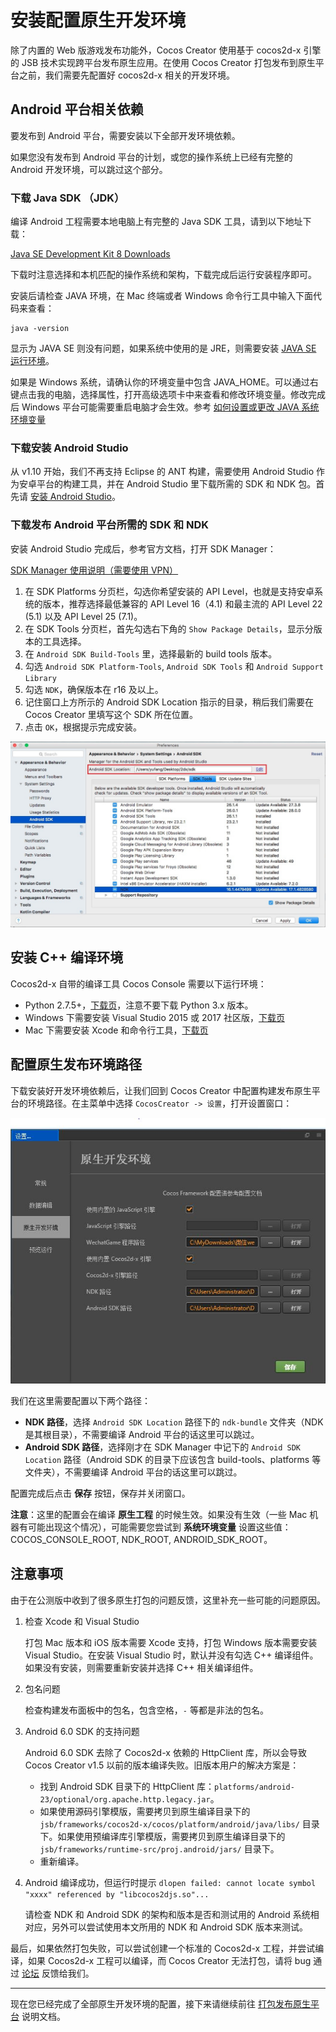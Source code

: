 # 安装配置原生开发环境

除了内置的 Web 版游戏发布功能外，Cocos Creator 使用基于 cocos2d-x 引擎的 JSB 技术实现跨平台发布原生应用。在使用 Cocos Creator 打包发布到原生平台之前，我们需要先配置好 cocos2d-x 相关的开发环境。

## Android 平台相关依赖

要发布到 Android 平台，需要安装以下全部开发环境依赖。

如果您没有发布到 Android 平台的计划，或您的操作系统上已经有完整的 Android 开发环境，可以跳过这个部分。

### 下载 Java SDK （JDK）

编译 Android 工程需要本地电脑上有完整的 Java SDK 工具，请到以下地址下载：

[Java SE Development Kit 8 Downloads](http://www.oracle.com/technetwork/java/javase/downloads/jdk8-downloads-2133151.html)

下载时注意选择和本机匹配的操作系统和架构，下载完成后运行安装程序即可。

安装后请检查 JAVA 环境，在 Mac 终端或者 Windows 命令行工具中输入下面代码来查看：

```
java -version
```

显示为 JAVA SE 则没有问题，如果系统中使用的是 JRE，则需要安装 [JAVA SE 运行环境](http://www.oracle.com/technetwork/java/javase/downloads/index.html)。

如果是 Windows 系统，请确认你的环境变量中包含 JAVA_HOME。可以通过右键点击我的电脑，选择属性，打开高级选项卡中来查看和修改环境变量。修改完成后 Windows 平台可能需要重启电脑才会生效。参考 [如何设置或更改 JAVA 系统环境变量](https://www.java.com/zh_CN/download/help/path.xml)

### 下载安装 Android Studio

从 v1.10 开始，我们不再支持 Eclipse 的 ANT 构建，需要使用 Android Studio 作为安卓平台的构建工具，并在 Android Studio 里下载所需的 SDK 和 NDK 包。首先请 [安装 Android Studio](http://www.android-studio.org/)。

### 下载发布 Android 平台所需的 SDK 和 NDK

安装 Android Studio 完成后，参考官方文档，打开 SDK Manager：

[SDK Manager 使用说明（需要使用 VPN）](https://developer.android.com/studio/intro/update.html#sdk-manager)

1. 在 SDK Platforms 分页栏，勾选你希望安装的 API Level，也就是支持安卓系统的版本，推荐选择最低兼容的 API Level 16（4.1) 和最主流的 API Level 22 (5.1) 以及 API Level 25 (7.1)。
2. 在 SDK Tools 分页栏，首先勾选右下角的 `Show Package Details`，显示分版本的工具选择。
3. 在 `Android SDK Build-Tools` 里，选择最新的 build tools 版本。
4. 勾选 `Android SDK Platform-Tools`, `Android SDK Tools` 和 `Android Support Library`
5. 勾选 `NDK`，确保版本在 r16 及以上。
6. 记住窗口上方所示的 Android SDK Location 指示的目录，稍后我们需要在 Cocos Creator 里填写这个 SDK 所在位置。
7. 点击 `OK`，根据提示完成安装。

![sdk manager](setup-native-development/sdk-manager.jpg)

## 安装 C++ 编译环境

Cocos2d-x 自带的编译工具 Cocos Console 需要以下运行环境：

- Python 2.7.5+，[下载页](https://www.python.org/downloads/)，注意不要下载 Python 3.x 版本。
- Windows 下需要安装 Visual Studio 2015 或 2017 社区版，[下载页](https://www.visualstudio.com/downloads/download-visual-studio-vs)
- Mac 下需要安装 Xcode 和命令行工具，[下载页](https://developer.apple.com/xcode/download/)

## 配置原生发布环境路径

下载安装好开发环境依赖后，让我们回到 Cocos Creator 中配置构建发布原生平台的环境路径。在主菜单中选择 `CocosCreator -> 设置`，打开设置窗口：

![preference](../getting-started/basics/editor-panels/preferences/native-develop.jpg)

我们在这里需要配置以下两个路径：

- **NDK 路径**，选择 `Android SDK Location` 路径下的 `ndk-bundle` 文件夹（NDK 是其根目录），不需要编译 Android 平台的话这里可以跳过。
- **Android SDK 路径**，选择刚才在 SDK Manager 中记下的 `Android SDK Location` 路径（Android SDK 的目录下应该包含 build-tools、platforms 等文件夹），不需要编译 Android 平台的话这里可以跳过。

配置完成后点击 **保存** 按钮，保存并关闭窗口。

**注意**：这里的配置会在编译 **原生工程** 的时候生效。如果没有生效（一些 Mac 机器有可能出现这个情况），可能需要您尝试到 **系统环境变量** 设置这些值：COCOS_CONSOLE_ROOT, NDK_ROOT, ANDROID_SDK_ROOT。

## 注意事项

由于在公测版中收到了很多原生打包的问题反馈，这里补充一些可能的问题原因。

1. 检查 Xcode 和 Visual Studio

    打包 Mac 版本和 iOS 版本需要 Xcode 支持，打包 Windows 版本需要安装 Visual Studio。在安装 Visual Studio 时，默认并没有勾选 C++ 编译组件。如果没有安装，则需要重新安装并选择 C++ 相关编译组件。

2. 包名问题

    检查构建发布面板中的包名，包含空格，`-` 等都是非法的包名。

3. Android 6.0 SDK 的支持问题

    Android 6.0 SDK 去除了 Cocos2d-x 依赖的 HttpClient 库，所以会导致 Cocos Creator v1.5 以前的版本编译失败。旧版本用户的解决方案是：

    - 找到 Android SDK 目录下的 HttpClient 库：`platforms/android-23/optional/org.apache.http.legacy.jar`。
    - 如果使用源码引擎模版，需要拷贝到原生编译目录下的 `jsb/frameworks/cocos2d-x/cocos/platform/android/java/libs/` 目录下。如果使用预编译库引擎模版，需要拷贝到原生编译目录下的 `jsb/frameworks/runtime-src/proj.android/jars/` 目录下。
    - 重新编译。

4. Android 编译成功，但运行时提示 `dlopen failed: cannot locate symbol "xxxx" referenced by "libcocos2djs.so"...`

    请检查 NDK 和 Android SDK 的架构和版本是否和测试用的 Android 系统相对应，另外可以尝试使用本文所用的 NDK 和 Android SDK 版本来测试。

最后，如果依然打包失败，可以尝试创建一个标准的 Cocos2d-x 工程，并尝试编译，如果 Cocos2d-x 工程可以编译，而 Cocos Creator 无法打包，请将 bug 通过 [论坛](https://forum.cocos.com/c/Creator) 反馈给我们。

---

现在您已经完成了全部原生开发环境的配置，接下来请继续前往 [打包发布原生平台](publish-native.md) 说明文档。